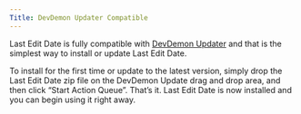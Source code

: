 ```yaml
---
Title: DevDemon Updater Compatible
---
```


Last Edit Date is fully compatible with [DevDemon Updater](http://www.devdemon.com/expressionengine-addons/updater) and that is the simplest way to install or update Last Edit Date.

To install for the first time or update to the latest version, simply drop the Last Edit Date zip file on the DevDemon Update drag and drop area, and then click “Start Action Queue”. That’s it. Last Edit Date is now installed and you can begin using it right away.
